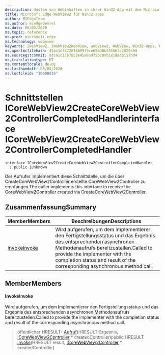 ```yaml
---
description: Hosten von Webinhalten in ihrer Win32-App mit dem Microsoft Edge WebView2-Steuerelement
title: Microsoft Edge-WebView2 für Win32-apps
author: MSEdgeTeam
ms.author: msedgedevrel
ms.date: 06/05/2020
ms.topic: reference
ms.prod: microsoft-edge
ms.technology: webview
keywords: IWebView2, IWebView2WebView, webview2, WebView, Win32-apps, Win32, Edge, ICoreWebView2, ICoreWebView2Controller, Browser-Steuerelement, Edge-HTML
ms.openlocfilehash: 45ac3cf4728f8b09f9ce65a30b53506fc2829c9d
ms.sourcegitcommit: 8dca1c1367853e45a0a975bc89b1818adb117bd4
ms.translationtype: MT
ms.contentlocale: de-DE
ms.lasthandoff: 06/08/2020
ms.locfileid: "10698836"
---
```

# <span data-ttu-id="5e3d8-104">Schnittstellen ICoreWebView2CreateCoreWebView2ControllerCompletedHandler</span><span class="sxs-lookup"><span data-stu-id="5e3d8-104">interface ICoreWebView2CreateCoreWebView2ControllerCompletedHandler</span></span> 

```
interface ICoreWebView2CreateCoreWebView2ControllerCompletedHandler
  : public IUnknown
```

<span data-ttu-id="5e3d8-105">Der Aufrufer implementiert diese Schnittstelle, um die über CreateCoreWebView2Controller erstellte CoreWebView2Controller zu empfangen.</span><span class="sxs-lookup"><span data-stu-id="5e3d8-105">The caller implements this interface to receive the CoreWebView2Controller created via CreateCoreWebView2Controller.</span></span>

## <span data-ttu-id="5e3d8-106">Zusammenfassung</span><span class="sxs-lookup"><span data-stu-id="5e3d8-106">Summary</span></span>

 <span data-ttu-id="5e3d8-107">Member</span><span class="sxs-lookup"><span data-stu-id="5e3d8-107">Members</span></span>                        | <span data-ttu-id="5e3d8-108">Beschreibungen</span><span class="sxs-lookup"><span data-stu-id="5e3d8-108">Descriptions</span></span>
--------------------------------|---------------------------------------------
[<span data-ttu-id="5e3d8-109">Invoke</span><span class="sxs-lookup"><span data-stu-id="5e3d8-109">Invoke</span></span>](#invoke) | <span data-ttu-id="5e3d8-110">Wird aufgerufen, um dem Implementierer den Fertigstellungsstatus und das Ergebnis des entsprechenden asynchronen Methodenaufrufs bereitzustellen.</span><span class="sxs-lookup"><span data-stu-id="5e3d8-110">Called to provide the implementer with the completion status and result of the corresponding asynchronous method call.</span></span>

## <span data-ttu-id="5e3d8-111">Member</span><span class="sxs-lookup"><span data-stu-id="5e3d8-111">Members</span></span>

#### <span data-ttu-id="5e3d8-112">Invoke</span><span class="sxs-lookup"><span data-stu-id="5e3d8-112">Invoke</span></span> 

<span data-ttu-id="5e3d8-113">Wird aufgerufen, um dem Implementierer den Fertigstellungsstatus und das Ergebnis des entsprechenden asynchronen Methodenaufrufs bereitzustellen.</span><span class="sxs-lookup"><span data-stu-id="5e3d8-113">Called to provide the implementer with the completion status and result of the corresponding asynchronous method call.</span></span>

> <span data-ttu-id="5e3d8-114">öffentlicher HRESULT- [Aufruf](#invoke)(HRESULT-Ergebnis, [ICoreWebView2Controller](icorewebview2controller.md) \* createdController)</span><span class="sxs-lookup"><span data-stu-id="5e3d8-114">public HRESULT [Invoke](#invoke)(HRESULT result, [ICoreWebView2Controller](icorewebview2controller.md) \* createdController)</span></span>


